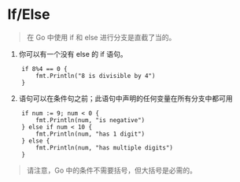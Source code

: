 # If/Else
> 在 Go 中使用 if 和 else 进行分支是直截了当的。

1. 你可以有一个没有 else 的 if 语句。
```
    if 8%4 == 0 {
        fmt.Println("8 is divisible by 4")
    }
```
2. 语句可以在条件句之前；此语句中声明的任何变量在所有分支中都可用
```
    if num := 9; num < 0 {
        fmt.Println(num, "is negative")
    } else if num < 10 {
        fmt.Println(num, "has 1 digit")
    } else {
        fmt.Println(num, "has multiple digits")
    }
```
> 请注意，Go 中的条件不需要括号，但大括号是必需的。